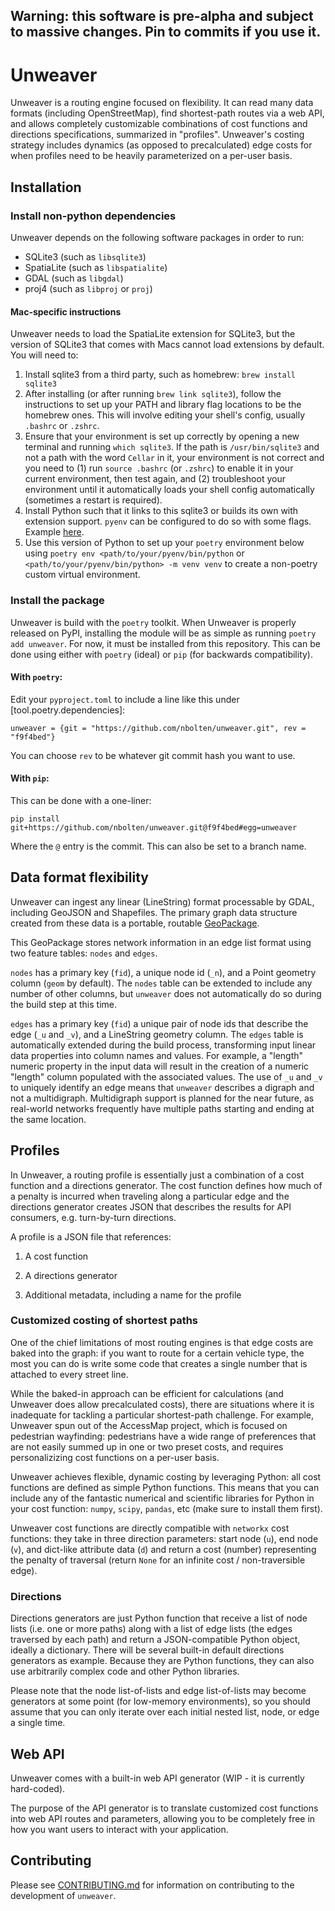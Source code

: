 ## Warning: this software is pre-alpha and subject to massive changes. Pin to commits if you use it.

# Unweaver

Unweaver is a routing engine focused on flexibility. It can read many data formats
(including OpenStreetMap), find shortest-path routes via a web API, and allows
completely customizable combinations of cost functions and directions specifications,
summarized in "profiles". Unweaver's costing strategy includes dynamics (as opposed
to precalculated) edge costs for when profiles need to be heavily parameterized on a
per-user basis.

## Installation

### Install non-python dependencies

Unweaver depends on the following software packages in order to run:

- SQLite3 (such as `libsqlite3`)
- SpatiaLite (such as `libspatialite`)
- GDAL (such as `libgdal`)
- proj4 (such as `libproj` or `proj`)

#### Mac-specific instructions

Unweaver needs to load the SpatiaLite extension for SQLite3, but the version of
SQLite3 that comes with Macs cannot load extensions by default. You will need
to:

1. Install sqlite3 from a third party, such as homebrew: `brew install sqlite3`
2. After installing (or after running `brew link sqlite3`), follow the
instructions to set up your PATH and library flag locations to be the homebrew
ones. This will involve editing your shell's config, usually `.bashrc` or
`.zshrc`.
3. Ensure that your environment is set up correctly by opening a new terminal
and running `which sqlite3`. If the path is `/usr/bin/sqlite3` and not a path
with the word `Cellar` in it, your environment is not correct and you need to
(1) run `source .bashrc` (or `.zshrc`) to enable it in your current
environment, then test again, and (2) troubleshoot your environment until it
automatically loads your shell config automatically (sometimes a restart is
required).
4. Install Python such that it links to this sqlite3 or builds its own with
extension support. `pyenv` can be configured to do so with some flags. Example
[here](https://github.com/pyenv/pyenv/issues/1702).
5. Use this version of Python to set up your `poetry` environment below using
`poetry env <path/to/your/pyenv/bin/python` or
`<path/to/your/pyenv/bin/python> -m venv venv` to create a non-poetry custom
virtual environment.

### Install the package

Unweaver is build with the `poetry` toolkit. When Unweaver is properly released on
PyPI, installing the module will be as simple as running `poetry add unweaver`. For
now, it must be installed from this repository. This can be done using either with
`poetry` (ideal) or `pip` (for backwards compatibility).

#### With `poetry`:

Edit your `pyproject.toml` to include a line like this under
[tool.poetry.dependencies]:

    unweaver = {git = "https://github.com/nbolten/unweaver.git", rev = "f9f4bed"}

You can choose `rev` to be whatever git commit hash you want to use.

#### With `pip`:

This can be done with a one-liner:

    pip install git+https://github.com/nbolten/unweaver.git@f9f4bed#egg=unweaver

Where the `@` entry is the commit. This can also be set to a branch name.

## Data format flexibility

Unweaver can ingest any linear (LineString) format processable by GDAL,
including GeoJSON and Shapefiles. The primary graph data structure created from
these data is a portable, routable [GeoPackage](https://www.geopackage.org/).

This GeoPackage stores network information in an edge list format using two
feature tables: `nodes` and `edges`.

`nodes` has a primary key (`fid`), a unique node id (`_n`), and a Point
geometry column (`geom` by default). The `nodes` table can be extended to
include any number of other columns, but `unweaver` does not automatically do
so during the build step at this time.

`edges` has a primary key (`fid`) a unique pair of node ids that describe the
edge (`_u` and `_v`), and a LineString geometry column. The `edges` table is
automatically extended during the build process, transforming input linear data
properties into column names and values. For example, a "length" numeric
property in the input data will result in the creation of a numeric "length"
column populated with the associated values. The use of `_u` and `_v` to
uniquely identify an edge means that `unweaver` describes a digraph and not
a multidigraph. Multidigraph support is planned for the near future, as
real-world networks frequently have multiple paths starting and ending at the
same location.

## Profiles

In Unweaver, a routing profile is essentially just a combination of a cost function
and a directions generator. The cost function defines how much of a penalty is incurred
when traveling along a particular edge and the directions generator creates JSON that
describes the results for API consumers, e.g. turn-by-turn directions.

A profile is a JSON file that references:

1. A cost function

2. A directions generator

3. Additional metadata, including a name for the profile

### Customized costing of shortest paths

One of the chief limitations of most routing engines is that edge costs are baked into
the graph: if you want to route for a certain vehicle type, the most you can do is
write some code that creates a single number that is attached to every street line.

While the baked-in approach can be efficient for calculations (and Unweaver does
allow precalculated costs), there are situations where it is inadequate for tackling
a particular shortest-path challenge. For example, Unweaver spun out of the AccessMap
project, which is focused on pedestrian wayfinding: pedestrians have a wide range of
preferences that are not easily summed up in one or two preset costs, and requires
personalizizing cost functions on a per-user basis.

Unweaver achieves flexible, dynamic costing by leveraging Python: all cost functions
are defined as simple Python functions. This means that you can include any of the
fantastic numerical and scientific libraries for Python in your cost function: `numpy`,
`scipy`, `pandas`, etc (make sure to install them first).

Unweaver cost functions are directly compatible with `networkx` cost functions: they
take in three direction parameters: start node (`u`), end node (`v`), and dict-like
attribute data (`d`) and return a cost (number) representing the penalty of traversal
(return `None` for an infinite cost / non-traversible edge).

### Directions

Directions generators are just Python function that receive a list of node lists (i.e.
one or more paths) along with a list of edge lists (the edges traversed by each path)
and return a JSON-compatible Python object, ideally a dictionary. There will be
several built-in default directions generators as example. Because they are Python
functions, they can also use arbitrarily complex code and other Python libraries.

Please note that the node list-of-lists and edge list-of-lists may become generators
at some point (for low-memory environments), so you should assume that you can only
iterate over each initial nested list, node, or edge a single time.

## Web API

Unweaver comes with a built-in web API generator (WIP - it is currently hard-coded).

The purpose of the API generator is to translate customized cost functions into
web API routes and parameters, allowing you to be completely free in how you want
users to interact with your application.

## Contributing

Please see [CONTRIBUTING.md](CONTRIBUTING.md) for information on contributing
to the development of `unweaver`.
